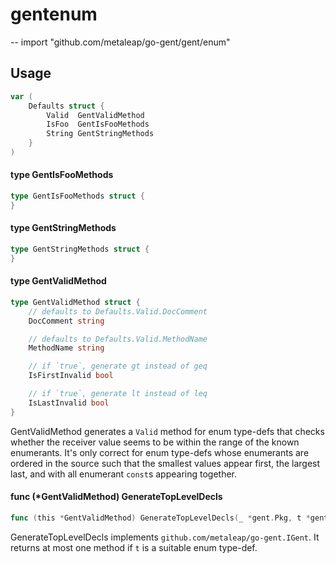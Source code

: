 # gentenum
--
    import "github.com/metaleap/go-gent/gent/enum"


## Usage

```go
var (
	Defaults struct {
		Valid  GentValidMethod
		IsFoo  GentIsFooMethods
		String GentStringMethods
	}
)
```

#### type GentIsFooMethods

```go
type GentIsFooMethods struct {
}
```


#### type GentStringMethods

```go
type GentStringMethods struct {
}
```


#### type GentValidMethod

```go
type GentValidMethod struct {
	// defaults to Defaults.Valid.DocComment
	DocComment string

	// defaults to Defaults.Valid.MethodName
	MethodName string

	// if `true`, generate gt instead of geq
	IsFirstInvalid bool

	// if `true`, generate lt instead of leq
	IsLastInvalid bool
}
```

GentValidMethod generates a `Valid` method for enum type-defs that checks
whether the receiver value seems to be within the range of the known enumerants.
It's only correct for enum type-defs whose enumerants are ordered in the source
such that the smallest values appear first, the largest last, and with all
enumerant `const`s appearing together.

#### func (*GentValidMethod) GenerateTopLevelDecls

```go
func (this *GentValidMethod) GenerateTopLevelDecls(_ *gent.Pkg, t *gent.Type) (tlDecls []ISyn)
```
GenerateTopLevelDecls implements `github.com/metaleap/go-gent.IGent`. It returns
at most one method if `t` is a suitable enum type-def.
